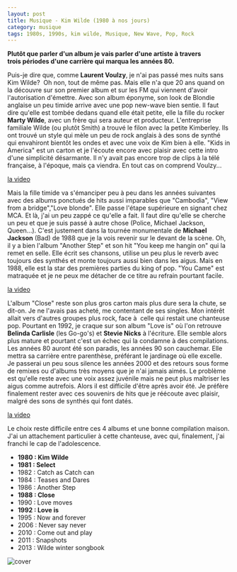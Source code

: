 ```yaml
---
layout: post
title: Musique - Kim Wilde (1980 à nos jours)
category: musique
tags: 1980s, 1990s, kim wilde, Musique, New Wave, Pop, Rock
---
```

**Plutôt que parler d'un album je vais parler d'une artiste à travers trois périodes d'une carrière qui marqua les années 80.**

Puis-je dire que, comme **Laurent Voulzy**, je n'ai pas passé mes nuits sans Kim Wilde?  Oh non, tout de même pas. Mais elle n'a que 20 ans quand on la découvre sur son premier album et sur les FM qui viennent d'avoir l'autorisation d'émettre. Avec son album éponyme, son look de Blondie anglaise un peu timide arrive avec une pop new-wave bien sentie. Il faut dire qu'elle est tombée dedans quand elle était petite, elle la fille du rocker **Marty Wilde**, avec un frère qui sera auteur et producteur. L'entreprise familiale Wilde (ou plutôt Smith) a trouvé le filon avec la petite Kimberley. Ils ont trouvé un style qui mèle un peu de rock anglais à des sons de synthé qui envahiront bientôt les ondes et avec une voix de Kim bien à elle. "Kids in America" est un carton et je l'écoute encore avec plaisir avec cette intro d'une simplicité désarmante. Il n'y avait pas encore trop de clips à la télé française, à l'époque, mais ça viendra. En tout cas on comprend Voulzy...

[la video](https://www.youtube.com/watch?v=r_GH6M7cUq4)

Mais la fille timide va s'émanciper peu à peu dans les années suivantes avec des albums ponctués de hits aussi imparables que "Cambodia", "View from a bridge","Love blonde". Elle passe l'étape supérieure en signant chez MCA. Et là, j'ai un peu zappé ce qu'elle a fait. Il faut dire qu'elle se cherche un peu et que je suis passé à autre chose (Police, Michael Jackson, Queen...). C'est justement dans la tournée monumentale de **Michael Jackson** (Bad) de 1988 que je la vois revenir sur le devant de la scène. Oh, il y a bien l'album "Another Step" et son hit "You keep me hangin on" qui la remet en selle. Elle écrit ses chansons, utilise un peu plus le reverb avec toujours des synthés et monte toujours aussi bien dans les aigus. Mais en 1988, elle est la star des premières parties du king of pop. "You Came" est matraquée et je ne peux me détacher de ce titre au refrain pourtant facile.

[la video](https://www.youtube.com/watch?v=P6Agwu_5J14)

L'album "Close" reste son plus gros carton mais plus dure sera la chute, se dit-on. Je ne l'avais pas acheté, me contentant de ses singles. Mon intérêt allait vers d'autres groupes plus rock, face à  celle qui restait une chanteuse pop. Pourtant en 1992, je craque sur son album "Love is" où l'on retrouve **Belinda Carlisle** (les Go-go's) et **Stevie Nicks** à l'écriture. Elle semble alors plus mature et pourtant c'est un échec qui la condamne à des compilations. Les années 80 auront été son paradis, les années 90 son cauchemar. Elle mettra sa carrière entre parenthèse, préférant le jardinage où elle excelle. Je passerai un peu sous silence les années 2000 et des retours sous forme de remixes ou d'albums très moyens que je n'ai jamais aimés. Le problème est qu'elle reste avec une voix assez juvénile mais ne peut plus maîtriser les aigus comme autrefois. Alors il est difficile d'être après avoir été. Je préfère finalement rester avec ces souvenirs de hits que je réécoute avec plaisir, malgré des sons de synthés qui font datés.

[la video](https://www.youtube.com/watch?v=yFKv5yuD7gM)

Le choix reste difficile entre ces 4 albums et une bonne compilation maison. J'ai un attachement particulier à cette chanteuse, avec qui, finalement, j'ai franchi le cap de l'adolescence.

 * **1980 : Kim Wilde**
 * **1981 : Select**
 * 1982 : Catch as Catch can
 * 1984 : Teases and Dares
 * 1986 : Another Step
 * **1988 : Close**
 * 1990 : Love moves
 * **1992 : Love is**
 * 1995 : Now and forever
 * 2006 : Never say never
 * 2010 : Come out and play
 * 2011 : Snapshots
 * 2013 : Wilde winter songbook

![cover](https://upload.wikimedia.org/wikipedia/commons/8/8a/Kim_wilde_groningen_2007.jpg)
